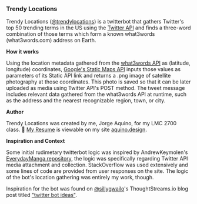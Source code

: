 ### Trendy Locations

Trendy Locations ([@trendylocations](https://twitter.com/TrendyLocations)) is a twitterbot that gathers Twitter's top 50 trending terms in the US using the [Twitter API](https://developer.twitter.com/en/docs/twitter-api) and finds a three-word combination of those terms which form a known what3words (what3words.com) address on Earth.


**How it works**

Using the location metadata gathered from the [what3words API](https://developer.what3words.com/public-api) as (latitude, longitude) coordinates, [Google's Static Maps API](https://developers.google.com/maps/documentation/maps-static/overview) inputs those values as parameters of its Static API link and returns a .png image of satellite photography at those coordinates. This photo is saved so that it can be later uploaded as media using Twitter API's POST method. The tweet message includes relevant data gathered from the what3words API at runtime, such as the address and the nearest recognizable region, town, or city.


**Author**

Trendy Locations was created by me, Jorge Aquino, for my LMC 2700 class.
📝 [My Resume](https://aquino.design/resume.html) is viewable on my site [aquino.design](https://aquino.design/).


**Inspiration and Context**

Some initial rudimetary twitterbot logic was inspired by AndrewKeymolen's [EverydayManga repository](https://github.com/AndrewKeymolen/EverydayManga), the logic was specifically regarding Twitter API media attachment and collection. StackOverflow was used extensively and some lines of code are provided from user responses on the site. The logic of the bot's location gathering was entirely my work, though.

Inspiration for the bot was found on [@sillygwailo](https://twitter.com/sillygwailo/)'s ThoughtStreams.io blog post titled ["twitter bot ideas"](https://thoughtstreams.io/sillygwailo/twitter-bot-ideas/).
